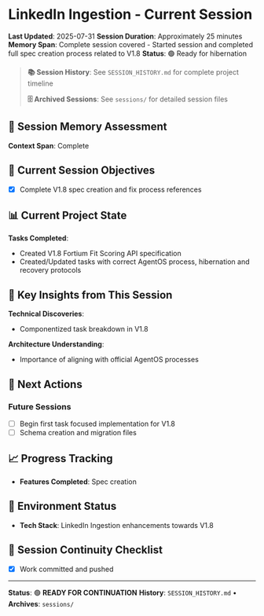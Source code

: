 # LinkedIn Ingestion - Current Session
**Last Updated**: 2025-07-31
**Session Duration**: Approximately 25 minutes
**Memory Span**: Complete session covered - Started session and completed full spec creation process related to V1.8
**Status**: 🟢 Ready for hibernation

> **📚 Session History**: See `SESSION_HISTORY.md` for complete project timeline
>
> **🗄️ Archived Sessions**: See `sessions/` for detailed session files

## 🧠 **Session Memory Assessment**
**Context Span**: Complete

## 🎯 **Current Session Objectives**
- [x] Complete V1.8 spec creation and fix process references

## 📊 **Current Project State**
**Tasks Completed**:
- Created V1.8 Fortium Fit Scoring API specification
- Created/Updated tasks with correct AgentOS process, hibernation and recovery protocols

## 🧠 **Key Insights from This Session**
**Technical Discoveries**:
- Componentized task breakdown in V1.8

**Architecture Understanding**:
- Importance of aligning with official AgentOS processes

## 🚀 **Next Actions**
### Future Sessions
- [ ] Begin first task focused implementation for V1.8
- [ ] Schema creation and migration files

## 📈 **Progress Tracking**
- **Features Completed**: Spec creation

## 🔧 **Environment Status**
- **Tech Stack**: LinkedIn Ingestion enhancements towards V1.8

## 🔄 **Session Continuity Checklist**
- [x] Work committed and pushed

---
**Status**: 🟢 **READY FOR CONTINUATION**
**History**: `SESSION_HISTORY.md` • **Archives**: `sessions/`

